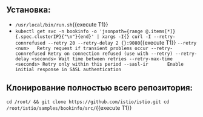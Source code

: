 ## Установка:
* `/usr/local/bin/run.sh`{{execute T1}}
* `kubectl get svc -n bookinfo -o 'jsonpath={range @.items[*]}{.spec.clusterIP}{"\n"}{end}' | xargs -I{} curl -I --retry-connrefused --retry 20 --retry-delay 2 {}:9080`{{execute T1}}
``
    --retry <num>   Retry request if transient problems occur
     --retry-connrefused Retry on connection refused (use with --retry)
     --retry-delay <seconds> Wait time between retries
     --retry-max-time <seconds> Retry only within this period
     --sasl-ir       Enable initial response in SASL authentication
``
## Клонирование полностью всего репозитория:
``
cd /root/ && git clone https://github.com/istio/istio.git
cd /root/istio/samples/bookinfo/src/
``{{execute T1}}